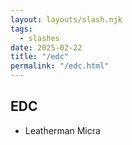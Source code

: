 ```yaml
---
layout: layouts/slash.njk
tags:
  - slashes
date: 2025-02-22
title: "/edc"
permalink: "/edc.html"
---
```

## EDC
- Leatherman Micra